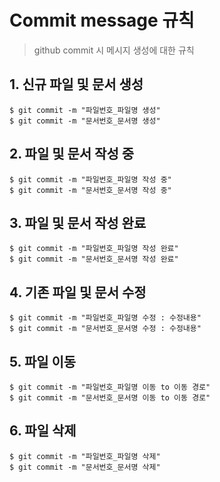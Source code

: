 # Commit message 규칙

> github commit 시 메시지 생성에 대한 규칙



## 1. 신규 파일 및 문서 생성

```shell
$ git commit -m "파일번호_파일명 생성"
$ git commit -m "문서번호_문서명 생성"
```



## 2. 파일 및 문서 작성 중

```shell
$ git commit -m "파일번호_파일명 작성 중"
$ git commit -m "문서번호_문서명 작성 중"
```



## 3. 파일 및 문서 작성 완료

```shell
$ git commit -m "파일번호_파일명 작성 완료"
$ git commit -m "문서번호_문서명 작성 완료"
```



## 4. 기존 파일 및 문서 수정

```shell
$ git commit -m "파일번호_파일명 수정 : 수정내용"
$ git commit -m "문서번호_문서명 수정 : 수정내용"
```



## 5. 파일 이동

```shell
$ git commit -m "파일번호_파일명 이동 to 이동 경로"
$ git commit -m "문서번호_문서명 이동 to 이동 경로"
```



## 6. 파일 삭제

```shell
$ git commit -m "파일번호_파일명 삭제"
$ git commit -m "문서번호_문서명 삭제"
```

